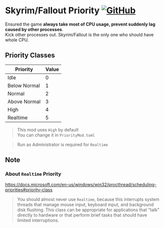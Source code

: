 # Skyrim/Fallout Priority [![GitHub](https://img.shields.io/github/license/BThree496/PriorityMod?style=flat-square&logo=github)](https://github.com/BThree496/PriorityMod/blob/main/LICENSE)

Ensured the game **always take most of CPU usage, prevent suddenly lag caused by other processes**.  
Kick other processes out. Skyrim/Fallout is the only one who should have whole CPU.  

## Priority Classes
|     Priority | Value | 
|------------- |------ |
| Idle         | 0     |
| Below Normal | 1     |
| Normal       | 2     |
| Above Normal | 3     |
| High         | 4     |
| Realtime     | 5     |

> This mod uses `High` by default  
> You can change it in `PriorityMod.toml`

> Run as Administrator is required for `Realtime`

## Note
### About `Realtime` Priority
https://docs.microsoft.com/en-us/windows/win32/procthread/scheduling-priorities#priority-class
>You should almost never use `Realtime`, because this interrupts system threads that manage mouse input, keyboard input, and background disk flushing. This class can be appropriate for applications that "talk" directly to hardware or that perform brief tasks that should have limited interruptions.
